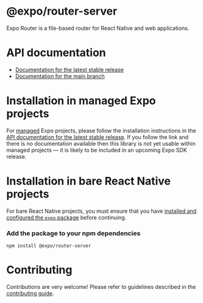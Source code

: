 # @expo/router-server

Expo Router is a file-based router for React Native and web applications.

# API documentation

- [Documentation for the latest stable release](https://docs.expo.dev/versions/latest/sdk/introduction/)
- [Documentation for the main branch](https://docs.expo.dev/versions/unversioned/sdk/introduction/)

# Installation in managed Expo projects

For [managed](https://docs.expo.dev/archive/managed-vs-bare/) Expo projects, please follow the installation instructions in the [API documentation for the latest stable release](#api-documentation). If you follow the link and there is no documentation available then this library is not yet usable within managed projects &mdash; it is likely to be included in an upcoming Expo SDK release.

# Installation in bare React Native projects

For bare React Native projects, you must ensure that you have [installed and configured the `expo` package](https://docs.expo.dev/bare/installing-expo-modules/) before continuing.

### Add the package to your npm dependencies

```
npm install @expo/router-server
```




# Contributing

Contributions are very welcome! Please refer to guidelines described in the [contributing guide]( https://github.com/expo/expo#contributing).
